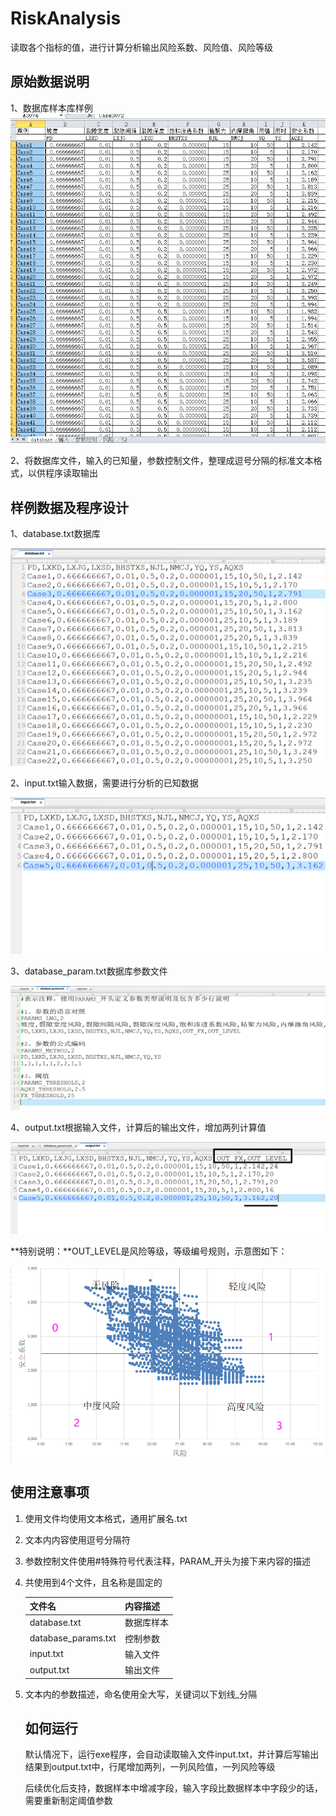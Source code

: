 # RiskAnalysis

读取各个指标的值，进行计算分析输出风险系数、风险值、风险等级

## 原始数据说明

1、数据库样本库样例![1584099099636](.\screenshot\数据库格式.png)

2、将数据库文件，输入的已知量，参数控制文件，整理成逗号分隔的标准文本格式，以供程序读取输出

## 样例数据及程序设计

1、database.txt数据库

![1584101180445](.\screenshot\数据库格式文件示例.png)

2、input.txt输入数据，需要进行分析的已知数据

![1584101293931](.\screenshot\输入数据示例.png)

3、database_param.txt数据库参数文件

![1584102071686](.\screenshot\控制参数示例.png)

4、output.txt根据输入文件，计算后的输出文件，增加两列计算值

![1584102176389](.\screenshot\计算结果示例.png)

**特别说明：**OUT_LEVEL是风险等级，等级编号规则，示意图如下：

![1584102872229](.\screenshot\风险等级编号示意图.png)

## 使用注意事项

1. 使用文件均使用文本格式，通用扩展名.txt

2. 文本内内容使用逗号分隔符

3. 参数控制文件使用#特殊符号代表注释，PARAM_开头为接下来内容的描述

4. 共使用到4个文件，且名称是固定的

   | 文件名              | 内容描述   |
   | ------------------- | ---------- |
   | database.txt        | 数据库样本 |
   | database_params.txt | 控制参数   |
   | input.txt           | 输入文件   |
   | output.txt          | 输出文件   |

5. 文本内的参数描述，命名使用全大写，关键词以下划线_分隔

   ## 如何运行

   默认情况下，运行exe程序，会自动读取输入文件input.txt，并计算后写输出结果到output.txt中，行尾增加两列，一列风险值，一列风险等级

   后续优化后支持，数据样本中增减字段，输入字段比数据样本中字段少的话，需要重新制定阈值参数